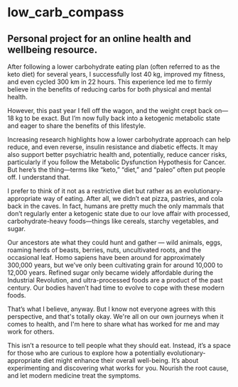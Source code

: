 # low_carb_compass

## Personal project for an online health and wellbeing resource.

After following a lower carbohydrate eating plan (often referred to as the keto diet) for several years, I successfully lost 40 kg, improved my fitness, and even cycled 300 km in 22 hours. This experience led me to firmly believe in the benefits of reducing carbs for both physical and mental health.

However, this past year I fell off the wagon, and the weight crept back on—18 kg to be exact. But I’m now fully back into a ketogenic metabolic state and eager to share the benefits of this lifestyle.

Increasing research highlights how a lower carbohydrate approach can help reduce, and even reverse, insulin resistance and diabetic effects. It may also support better psychiatric health and, potentially, reduce cancer risks, particularly if you follow the Metabolic Dysfunction Hypothesis for Cancer. But here’s the thing—terms like “keto,” “diet,” and “paleo” often put people off. I understand that.

I prefer to think of it not as a restrictive diet but rather as an evolutionary-appropriate way of eating. After all, we didn’t eat pizza, pastries, and cola back in the caves. In fact, humans are pretty much the only mammals that don’t regularly enter a ketogenic state due to our love affair with processed, carbohydrate-heavy foods—things like cereals, starchy vegetables, and sugar.

Our ancestors ate what they could hunt and gather — wild animals, eggs, roaming herds of beasts, berries, nuts, uncultivated roots, and the occasional leaf. Homo sapiens have been around for approximately 300,000 years, but we’ve only been cultivating grain for around 10,000 to 12,000 years. Refined sugar only became widely affordable during the Industrial Revolution, and ultra-processed foods are a product of the past century. Our bodies haven’t had time to evolve to cope with these modern foods.

That’s what I believe, anyway. But I know not everyone agrees with this perspective, and that's totally okay. We're all on our own journeys when it comes to health, and I'm here to share what has worked for me and may work for others.

This isn’t a resource to tell people what they should eat. Instead, it’s a space for those who are curious to explore how a potentially evolutionary-appropriate diet might enhance their overall well-being. It’s about experimenting and discovering what works for you. Nourish the root cause, and let modern medicine treat the symptoms.
